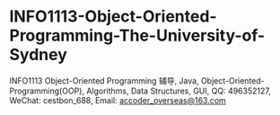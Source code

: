# INFO1113-Object-Oriented-Programming-The-University-of-Sydney
INFO1113 Object-Oriented Programming 辅导, Java, Object-Oriented-Programming(OOP), Algorithms, Data Structures, GUI, QQ: 496352127, WeChat: cestbon_688, Email: accoder_overseas@163.com
